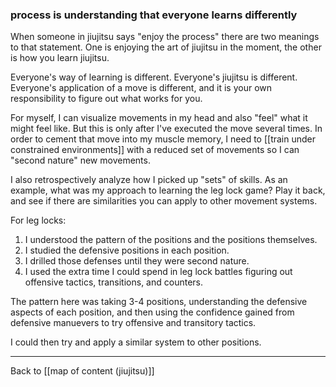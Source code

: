 ### process is understanding that everyone learns differently

When someone in jiujitsu says "enjoy the process" there are two meanings to that statement. One is enjoying the art of jiujitsu in the moment, the other is how you learn jiujitsu.

Everyone's way of learning is different. Everyone's jiujitsu is different. Everyone's application of a move is different, and it is your own responsibility to figure out what works for you.

For myself, I can visualize movements in my head and also "feel" what it might feel like. But this is only after I've executed the move several times. In order to cement that move into my muscle memory, I need to [[train under constrained environments]] with a reduced set of movements so I can "second nature" new movements.

I also retrospectively analyze how I picked up "sets" of skills. As an example, what was my approach to learning the leg lock game? Play it back, and see if there are similarities you can apply to other movement systems.

For leg locks:

1. I understood the pattern of the positions and the positions themselves.
2. I studied the defensive positions in each position.
3. I drilled those defenses until they were second nature.
4. I used the extra time I could spend in leg lock battles figuring out offensive tactics, transitions, and counters. 

The pattern here was taking 3-4 positions, understanding the defensive aspects of each position, and then using the confidence gained from defensive manuevers to try offensive and transitory tactics.

I could then try and apply a similar system to other positions.

---

Back to [[map of content (jiujitsu)]]

